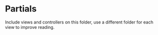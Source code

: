 # Partials

Include views and controllers on this folder, use a different folder for each view to improve reading.
